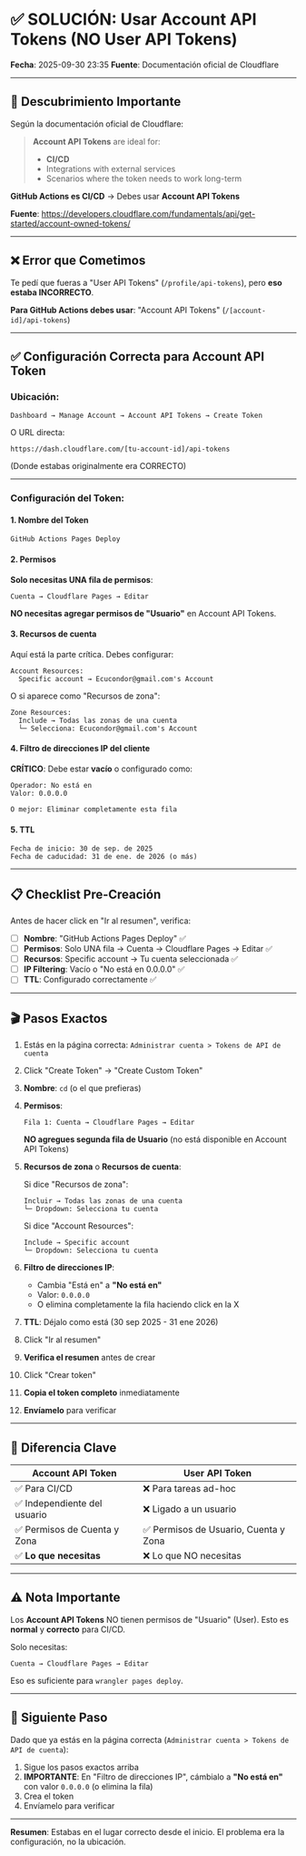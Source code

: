 # ✅ SOLUCIÓN: Usar Account API Tokens (NO User API Tokens)

**Fecha**: 2025-09-30 23:35
**Fuente**: Documentación oficial de Cloudflare

---

## 🎯 Descubrimiento Importante

Según la documentación oficial de Cloudflare:

> **Account API Tokens** are ideal for:
> - **CI/CD**
> - Integrations with external services
> - Scenarios where the token needs to work long-term

**GitHub Actions es CI/CD** → Debes usar **Account API Tokens**

**Fuente**: https://developers.cloudflare.com/fundamentals/api/get-started/account-owned-tokens/

---

## ❌ Error que Cometimos

Te pedí que fueras a "User API Tokens" (`/profile/api-tokens`), pero **eso estaba INCORRECTO**.

**Para GitHub Actions debes usar**: "Account API Tokens" (`/[account-id]/api-tokens`)

---

## ✅ Configuración Correcta para Account API Token

### Ubicación:
```
Dashboard → Manage Account → Account API Tokens → Create Token
```

O URL directa:
```
https://dash.cloudflare.com/[tu-account-id]/api-tokens
```

(Donde estabas originalmente era CORRECTO)

---

### Configuración del Token:

#### 1. Nombre del Token
```
GitHub Actions Pages Deploy
```

#### 2. Permisos

**Solo necesitas UNA fila de permisos**:

```
Cuenta → Cloudflare Pages → Editar
```

**NO necesitas agregar permisos de "Usuario"** en Account API Tokens.

#### 3. Recursos de cuenta

Aquí está la parte crítica. Debes configurar:

```
Account Resources:
  Specific account → Ecucondor@gmail.com's Account
```

O si aparece como "Recursos de zona":

```
Zone Resources:
  Include → Todas las zonas de una cuenta
  └─ Selecciona: Ecucondor@gmail.com's Account
```

#### 4. Filtro de direcciones IP del cliente

**CRÍTICO**: Debe estar **vacío** o configurado como:
```
Operador: No está en
Valor: 0.0.0.0

O mejor: Eliminar completamente esta fila
```

#### 5. TTL
```
Fecha de inicio: 30 de sep. de 2025
Fecha de caducidad: 31 de ene. de 2026 (o más)
```

---

## 📋 Checklist Pre-Creación

Antes de hacer click en "Ir al resumen", verifica:

- [ ] **Nombre**: "GitHub Actions Pages Deploy" ✅
- [ ] **Permisos**: Solo UNA fila → Cuenta → Cloudflare Pages → Editar ✅
- [ ] **Recursos**: Specific account → Tu cuenta seleccionada ✅
- [ ] **IP Filtering**: Vacío o "No está en 0.0.0.0" ✅
- [ ] **TTL**: Configurado correctamente ✅

---

## 🎬 Pasos Exactos

1. Estás en la página correcta: `Administrar cuenta > Tokens de API de cuenta`

2. Click "Create Token" → "Create Custom Token"

3. **Nombre**: `cd` (o el que prefieras)

4. **Permisos**:
   ```
   Fila 1: Cuenta → Cloudflare Pages → Editar
   ```
   **NO agregues segunda fila de Usuario** (no está disponible en Account API Tokens)

5. **Recursos de zona** o **Recursos de cuenta**:

   Si dice "Recursos de zona":
   ```
   Incluir → Todas las zonas de una cuenta
   └─ Dropdown: Selecciona tu cuenta
   ```

   Si dice "Account Resources":
   ```
   Include → Specific account
   └─ Dropdown: Selecciona tu cuenta
   ```

6. **Filtro de direcciones IP**:
   - Cambia "Está en" a **"No está en"**
   - Valor: `0.0.0.0`
   - O elimina completamente la fila haciendo click en la X

7. **TTL**: Déjalo como está (30 sep 2025 - 31 ene 2026)

8. Click "Ir al resumen"

9. **Verifica el resumen** antes de crear

10. Click "Crear token"

11. **Copia el token completo** inmediatamente

12. **Envíamelo** para verificar

---

## 🧪 Diferencia Clave

| Account API Token | User API Token |
|-------------------|----------------|
| ✅ Para CI/CD | ❌ Para tareas ad-hoc |
| ✅ Independiente del usuario | ❌ Ligado a un usuario |
| ✅ Permisos de Cuenta y Zona | ✅ Permisos de Usuario, Cuenta y Zona |
| ✅ **Lo que necesitas** | ❌ Lo que NO necesitas |

---

## ⚠️ Nota Importante

Los **Account API Tokens** NO tienen permisos de "Usuario" (User). Esto es **normal** y **correcto** para CI/CD.

Solo necesitas:
```
Cuenta → Cloudflare Pages → Editar
```

Eso es suficiente para `wrangler pages deploy`.

---

## 🎯 Siguiente Paso

Dado que ya estás en la página correcta (`Administrar cuenta > Tokens de API de cuenta`):

1. Sigue los pasos exactos arriba
2. **IMPORTANTE**: En "Filtro de direcciones IP", cámbialo a **"No está en"** con valor `0.0.0.0` (o elimina la fila)
3. Crea el token
4. Envíamelo para verificar

---

**Resumen**: Estabas en el lugar correcto desde el inicio. El problema era la configuración, no la ubicación.
